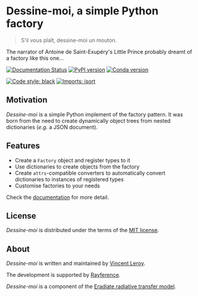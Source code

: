 # Dessine-moi, a simple Python factory

> S'il vous plaît, dessine-moi un mouton.

The narrator of Antoine de Saint-Exupéry's Little Prince probably dreamt of a factory like this one...

[![Documentation Status](https://img.shields.io/readthedocs/dessinemoi?style=flat-square)](https://dessinemoi.readthedocs.io)
[![PyPI version](https://img.shields.io/pypi/v/dessinemoi?color=blue&style=flat-square)](https://pypi.org/project/dessinemoi)
[![Conda version](https://img.shields.io/conda/v/eradiate/dessinemoi?color=blue&style=flat-square)](https://anaconda.org/eradiate/dessinemoi)

[![Code style: black](https://img.shields.io/badge/code%20style-black-black?style=flat-square)](https://black.readthedocs.io)
[![Imports: isort](https://img.shields.io/badge/%20imports-isort-blue?style=flat-square&labelColor=orange)](https://pycqa.github.io/isort)

## Motivation

*Dessine-moi* is a simple Python implement of the factory pattern. It was born from the need to create dynamically object trees from nested dictionaries (*e.g.* a JSON document).

## Features

- Create a `Factory` object and register types to it
- Use dictionaries to create objects from the factory
- Create `attrs`-compatible converters to automatically convert dictionaries to instances of registered types
- Customise factories to your needs

Check the [documentation](https://dessinemoi.readthedocs.io) for more detail.

## License

*Dessine-moi* is distributed under the terms of the
[MIT license](https://choosealicense.com/licenses/mit/).

## About

*Dessine-moi* is written and maintained by [Vincent Leroy](https://github.com/leroyvn).

The development is supported by [Rayference](https://www.rayference.eu).

*Dessine-moi* is a component of the
[Eradiate radiative transfer model](https://www.eradiate.eu).

